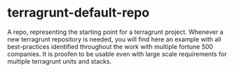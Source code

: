 # terragrunt-default-repo
A repo, representing the starting point for a terragrunt project. Whenever a new terragrunt repository is needed, you will find here an example with all best-practices identified throughout the work with multiple fortune 500 companies. It is proofen to be usable even with large scale requirements for multiple terragrunt units and stacks.

